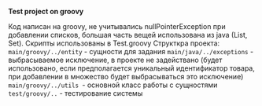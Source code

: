 **Test project on groovy**

Код написан на groovy, не учитывались nullPointerException 
при добавлении списков, большая часть вещей использована из java (List, Set). 
Скрипты использованы в Test.groovy
Структкра проекта:
`main/groovy/../entity` - сущности для задания
`main/java/../exceptions` - выбрасываемое исключение, в проекте не задействано (будет использовано, если 
предполагается уникальный идентификатор товара, при добавлении в множество будет выбрасываться 
это исключение)
`main/groovy/../utils `- основной класс работы с сущностями
`test/groovy/..` - тестирование системы
